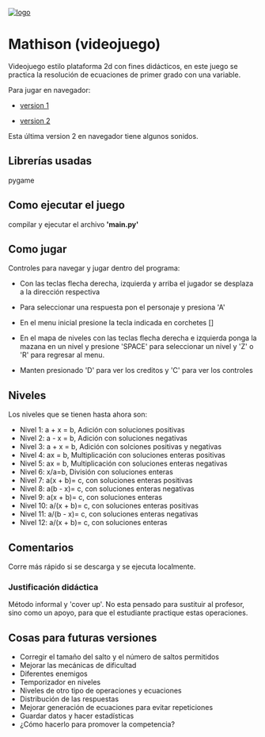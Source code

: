 [![logo](https://i.imgur.com/1XnzTnf.jpg "logo")](https://i.imgur.com/1XnzTnf.jpg "logo")
# Mathison (videojuego)
Videojuego estilo plataforma 2d con fines didácticos, en este juego se practica la resolución de ecuaciones de primer grado con una variable.

Para jugar en navegador:

- [version 1](https://mariohpintor.itch.io/mathison-ecuaciones "version 1")

- [version 2](https://mariohpintor.itch.io/mathison "version 2")

Esta última version 2 en navegador tiene algunos sonidos.

## Librerías usadas

pygame

## Como ejecutar el juego

compilar y ejecutar el archivo **'main.py'**

## Como jugar
Controles para navegar y jugar dentro del programa:

- Con las teclas flecha derecha, izquierda y arriba el jugador se desplaza a la dirección respectiva

- Para seleccionar una respuesta pon el personaje y presiona 'A'

- En el menu inicial presione la tecla indicada en corchetes []

- En el mapa de niveles con las teclas flecha derecha e izquierda ponga la mazana en un nivel y presione 'SPACE' para seleccionar un nivel y 'Z' o 'R' para regresar al menu.

- Manten presionado 'D' para ver los creditos y 'C' para ver los controles

## Niveles
Los niveles que se tienen hasta ahora son:
- Nivel 1: a + x = b, Adición con soluciones positivas
- Nivel 2: a - x = b, Adición con soluciones negativas
- Nivel 3: a + x = b, Adición con solciones positivas y negativas
- Nivel 4: ax = b, Multiplicación con soluciones enteras positivas
- Nivel 5: ax = b, Multiplicación con soluciones enteras negativas
- Nivel 6: x/a=b, División con soluciones enteras
- Nivel 7: a(x + b)= c, con soluciones enteras positivas
- Nivel 8: a(b - x)= c, con soluciones enteras negativas
- Nivel 9: a(x + b)= c, con soluciones enteras
- Nivel 10: a/(x + b)= c, con soluciones enteras positivas
- Nivel 11: a/(b - x)= c, con soluciones enteras negativas
- Nivel 12: a/(x + b)= c, con soluciones enteras

## Comentarios
Corre más rápido si se descarga y se ejecuta localmente.

### Justificación didáctica
Método informal y 'cover up'. No esta pensado para sustituir al profesor, sino como un apoyo, para que el estudiante practique estas operaciones.

## Cosas para futuras versiones
- Corregir el tamaño del salto y el número de saltos permitidos
- Mejorar las mecánicas de dificultad
- Diferentes enemigos
- Temporizador en niveles
- Niveles de otro tipo de operaciones y ecuaciones
- Distribución de las respuestas
- Mejorar generación de ecuaciones para evitar repeticiones
- Guardar datos y hacer estadísticas
- ¿Cómo hacerlo para promover la competencia?
